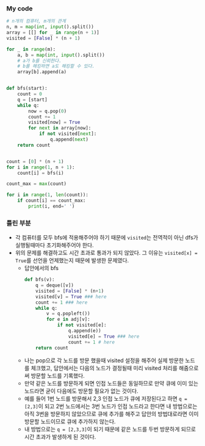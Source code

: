 ### My code
```python
# n개의 컴퓨터, m개의 관계
n, m = map(int, input().split())
array = [[] for _ in range(n + 1)]
visited = [False] * (n + 1)

for _ in range(m):
    a, b = map(int, input().split())
    # a가 b를 신뢰한다.
    # b를 해킹하면 a도 해킹할 수 있다.
    array[b].append(a)


def bfs(start):
    count = 0
    q = [start]
    while q:
        now = q.pop(0)
        count += 1
        visited[now] = True
        for next in array[now]:
            if not visited[next]:
                q.append(next)
    return count


count = [0] * (n + 1)
for i in range(1, n + 1):
    count[i] = bfs(i)

count_max = max(count)

for i in range(1, len(count)):
    if count[i] == count_max:
        print(i, end=' ')
```
### 틀린 부분
- 각 컴퓨터를 모두 bfs에 적용해주어야 하기 때문에 `visited`는 전역적이 아닌 dfs가 실행될때마다 초기화해주어야 한다.
- 위의 문제를 해결하고도 시간 초과로 통과가 되지 않았다. 그 이유는 `visited[x] = True`를 선언을 언제했는지 때문에 발생한 문제였다.
  - 답안에서의 bfs
    ```python
    def bfs(v):
        q = deque([v])
        visited = [False] * (n+1)
        visited[v] = True ### here
        count += 1 ### here
        while q:
            v = q.popleft())
            for e in adj[v]:
                if not visited[e]:
                    q.append(e))
                    visited[e] = True ### here
                    count += 1 # here
        return count
    ```
   - 나는 pop으로 각 노드를 방문 했을때 visited 설정을 해주어 실제 방문한 노드를 체크했고, 답안에서는 다음의 노드가 결정될때 미리 visited 처리를 해줌으로써 방문할 노드를 기록했다.
   - 만약 같은 노드를 방문하게 되면 인접 노드들은 동일하므로 만약 큐에 이미 있는 노드라면 굳이 다음에도 방문할 필요가 없는 것이다.
   - 예를 들어 1번 노드를 방문해서 2,3 인접 노드가 큐에 저장된다고 하면 `q = [2,3]`이 되고 2번 노드에서는 3번 노드가 인접 노드라고 한다면 내 방법으로는 아직 3번을 방문하지 않았으므로 큐에 추가를 해주고 답안의 방법대로라면 이미 방문할 노드이므로 큐에 추가하지 않는다.
   - 내 방법으로는 `q = [2,3,3]`이 되기 때문에 같은 노드를 두번 방문하게 되므로 시간 초과가 발생하게 된 것이다.
